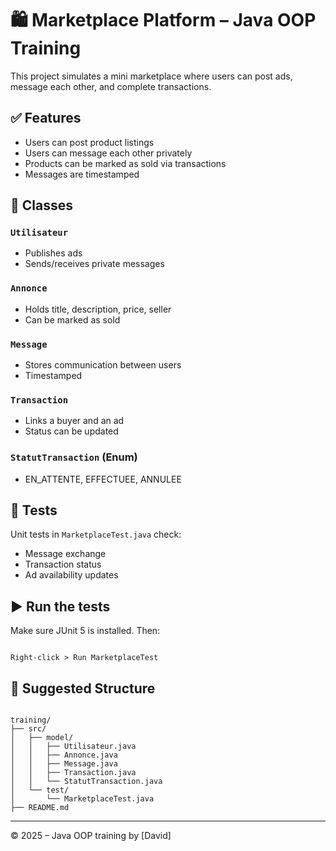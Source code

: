 # 🛍️ Marketplace Platform – Java OOP Training

This project simulates a mini marketplace where users can post ads, message each other, and complete transactions.

## ✅ Features

- Users can post product listings
- Users can message each other privately
- Products can be marked as sold via transactions
- Messages are timestamped

## 🧱 Classes

### `Utilisateur`
- Publishes ads
- Sends/receives private messages

### `Annonce`
- Holds title, description, price, seller
- Can be marked as sold

### `Message`
- Stores communication between users
- Timestamped

### `Transaction`
- Links a buyer and an ad
- Status can be updated

### `StatutTransaction` (Enum)
- EN_ATTENTE, EFFECTUEE, ANNULEE

## 🧪 Tests

Unit tests in `MarketplaceTest.java` check:
- Message exchange
- Transaction status
- Ad availability updates

## ▶️ Run the tests

Make sure JUnit 5 is installed. Then:

```

Right-click > Run MarketplaceTest

```

## 📁 Suggested Structure

```

training/
├── src/
│   ├── model/
│   │   ├── Utilisateur.java
│   │   ├── Annonce.java
│   │   ├── Message.java
│   │   ├── Transaction.java
│   │   └── StatutTransaction.java
│   └── test/
│       └── MarketplaceTest.java
├── README.md

```

---

© 2025 – Java OOP training by [David]